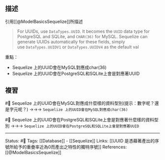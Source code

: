 ## 描述
引用[[@ModelBasicsSequelize]]所描述
> For UUIDs, use `DataTypes.UUID`. It becomes the `UUID` data type for PostgreSQL and SQLite, and `CHAR(36)` for MySQL. Sequelize can generate UUIDs automatically for these fields, simply use `DataTypes.UUIDV1` or `DataTypes.UUIDV4` as the default val

重點：
- Sequelize 上的UUID會在MySQL對應成char(36)
- Sequelize 上的UUID會在PostgreSQL和SQLite上會是對應著UUID
## 複習
#🧠  Sequelize 上的UUID會在MySQL對應成什麼樣的資料型別(提示：數字呢？還是字元呢？) ->->-> `Sequelize 上的UUID會在MySQL對應成char(36)`
<!--SR:!2022-06-16,10,250-->

#🧠 Sequelize 上的UUID會在PostgreSQL和SQLite上會是對應著什麼樣的資料型別 ->->-> `Sequelize 上的UUID會在PostgreSQL和SQLite上會是對應著UUID`
<!--SR:!2022-06-16,10,250-->

---
Status: #🌱 
Tags:
[[Database]] - [[Sequelize]]
Links:
[[UUID 是憑藉著產出的序號所給予的重疊率近為0而產出之特性的獨特序號]]
References:
[[@ModelBasicsSequelize]]